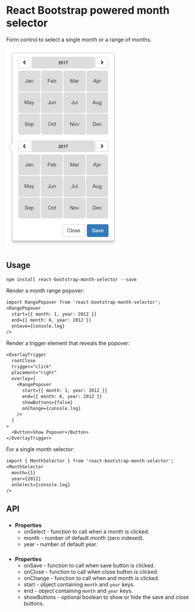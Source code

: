 # React Bootstrap powered month selector

Form control to select a single month or a range of months.

<img src="docs/popover.png" alt="Month range selector" width="307" />

## Usage

    npm install react-bootstrap-month-selector --save

Render a month range popover:

    import RangePopover from 'react-bootstrap-month-selector';
    <RangePopover
      start={{ month: 1, year: 2012 }}
      end={{ month: 6, year: 2012 }}
      onSave={console.log}
    />

Render a trigger element that reveals the popover:

    <OverlayTrigger
      rootClose
      trigger="click"
      placement="right"
      overlay={
        <RangePopover
          start={{ month: 1, year: 2012 }}
          end={{ month: 6, year: 2012 }}
          showButtons={false}
          onChange={console.log}
        />
      }
    >
      <Button>Show Popover</Button>
    </OverlayTrigger>

For a single month selector:

    import { MonthSelector } from 'react-bootstrap-month-selector';
    <MonthSelector
      month={1}
      year={2012}
      onSelect={console.log}
    />

## API

### <MonthSelector />

* **Properties**
  * onSelect - function to call when a month is clicked.
  * month - number of default month (zero indexed).
  * year - number of default year.

### <RangePopover />

* **Properties**
  * onSave - function to call when save button is clicked.
  * onClose - function to call when close button is clicked.
  * onChange - function to call when and month is clicked.
  * start - object containing `month` and `year` keys.
  * end - object containing `month` and `year` keys.
  * showButtons - optional boolean to show or hide the save and close buttons.
